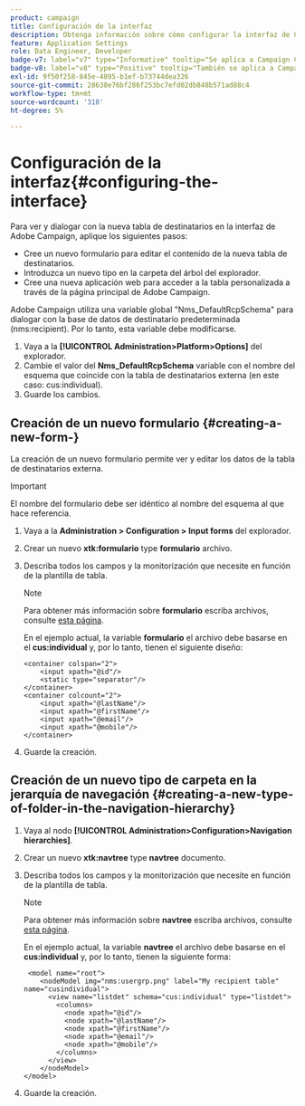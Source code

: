 ```yaml
---
product: campaign
title: Configuración de la interfaz
description: Obtenga información sobre cómo configurar la interfaz de Campaign
feature: Application Settings
role: Data Engineer, Developer
badge-v7: label="v7" type="Informative" tooltip="Se aplica a Campaign Classic v7"
badge-v8: label="v8" type="Positive" tooltip="También se aplica a Campaign v8"
exl-id: 9f50f258-845e-4895-b1ef-b73744dea326
source-git-commit: 28638e76bf286f253bc7efd02db848b571ad88c4
workflow-type: tm+mt
source-wordcount: '318'
ht-degree: 5%

---
```


# Configuración de la interfaz{#configuring-the-interface}

Para ver y dialogar con la nueva tabla de destinatarios en la interfaz de Adobe Campaign, aplique los siguientes pasos:

* Cree un nuevo formulario para editar el contenido de la nueva tabla de destinatarios.
* Introduzca un nuevo tipo en la carpeta del árbol del explorador.
* Cree una nueva aplicación web para acceder a la tabla personalizada a través de la página principal de Adobe Campaign.

Adobe Campaign utiliza una variable global &quot;Nms_DefaultRcpSchema&quot; para dialogar con la base de datos de destinatario predeterminada (nms:recipient). Por lo tanto, esta variable debe modificarse.

1. Vaya a la **[!UICONTROL Administration>Platform>Options]** del explorador.
1. Cambie el valor del **Nms_DefaultRcpSchema** variable con el nombre del esquema que coincide con la tabla de destinatarios externa (en este caso: cus:individual).
1. Guarde los cambios.

## Creación de un nuevo formulario {#creating-a-new-form-}

La creación de un nuevo formulario permite ver y editar los datos de la tabla de destinatarios externa.

>[!IMPORTANT]
>
>El nombre del formulario debe ser idéntico al nombre del esquema al que hace referencia.

1. Vaya a la **Administration > Configuration > Input forms** del explorador.
1. Crear un nuevo **xtk:formulario** type **formulario** archivo.
1. Describa todos los campos y la monitorización que necesite en función de la plantilla de tabla.

   >[!NOTE]
   >
   >Para obtener más información sobre **formulario** escriba archivos, consulte [esta página](../../configuration/using/identifying-a-form.md).

   En el ejemplo actual, la variable **formulario** el archivo debe basarse en el **cus:individual** y, por lo tanto, tienen el siguiente diseño:

   ```
   <container colspan="2">
       <input xpath="@id"/>
       <static type="separator"/>
   </container>
   <container colcount="2">
       <input xpath="@lastName"/>
       <input xpath="@firstName"/>
       <input xpath="@email"/>
       <input xpath="@mobile"/>
   </container> 
   ```

1. Guarde la creación.

## Creación de un nuevo tipo de carpeta en la jerarquía de navegación {#creating-a-new-type-of-folder-in-the-navigation-hierarchy}

1. Vaya al nodo **[!UICONTROL Administration>Configuration>Navigation hierarchies]**.
1. Crear un nuevo **xtk:navtree** type **navtree** documento.
1. Describa todos los campos y la monitorización que necesite en función de la plantilla de tabla.

   >[!NOTE]
   >
   >Para obtener más información sobre **navtree** escriba archivos, consulte [esta página](../../platform/using/adobe-campaign-explorer.md#about-navigation-hierarchy).

   En el ejemplo actual, la variable **navtree** el archivo debe basarse en el **cus:individual** y, por lo tanto, tienen la siguiente forma:

   ```
    <model name="root">
       <nodeModel img="nms:usergrp.png" label="My recipient table" name="cusindividual">
         <view name="listdet" schema="cus:individual" type="listdet">
           <columns>
             <node xpath="@id"/>
             <node xpath="@lastName"/>
             <node xpath="@firstName"/>
             <node xpath="@email"/>
             <node xpath="@mobile"/>
           </columns>
         </view>
       </nodeModel>
   </model>
   ```

1. Guarde la creación.
